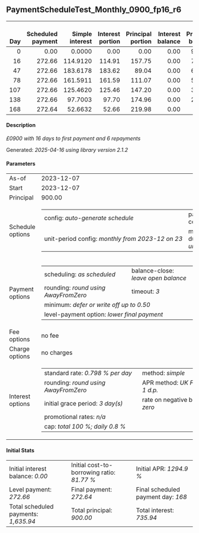 <h2>PaymentScheduleTest_Monthly_0900_fp16_r6</h2>
<table>
    <thead style="vertical-align: bottom;">
        <th style="text-align: right;">Day</th>
        <th style="text-align: right;">Scheduled payment</th>
        <th style="text-align: right;">Simple interest</th>
        <th style="text-align: right;">Interest portion</th>
        <th style="text-align: right;">Principal portion</th>
        <th style="text-align: right;">Interest balance</th>
        <th style="text-align: right;">Principal balance</th>
        <th style="text-align: right;">Total simple interest</th>
        <th style="text-align: right;">Total interest</th>
        <th style="text-align: right;">Total principal</th>
    </thead>
    <tr style="text-align: right;">
        <td class="ci00">0</td>
        <td class="ci01" style="white-space: nowrap;">0.00</td>
        <td class="ci02">0.0000</td>
        <td class="ci03">0.00</td>
        <td class="ci04">0.00</td>
        <td class="ci05">0.00</td>
        <td class="ci06">900.00</td>
        <td class="ci07">0.0000</td>
        <td class="ci08">0.00</td>
        <td class="ci09">0.00</td>
    </tr>
    <tr style="text-align: right;">
        <td class="ci00">16</td>
        <td class="ci01" style="white-space: nowrap;">272.66</td>
        <td class="ci02">114.9120</td>
        <td class="ci03">114.91</td>
        <td class="ci04">157.75</td>
        <td class="ci05">0.00</td>
        <td class="ci06">742.25</td>
        <td class="ci07">114.9120</td>
        <td class="ci08">114.91</td>
        <td class="ci09">157.75</td>
    </tr>
    <tr style="text-align: right;">
        <td class="ci00">47</td>
        <td class="ci01" style="white-space: nowrap;">272.66</td>
        <td class="ci02">183.6178</td>
        <td class="ci03">183.62</td>
        <td class="ci04">89.04</td>
        <td class="ci05">0.00</td>
        <td class="ci06">653.21</td>
        <td class="ci07">298.5298</td>
        <td class="ci08">298.53</td>
        <td class="ci09">246.79</td>
    </tr>
    <tr style="text-align: right;">
        <td class="ci00">78</td>
        <td class="ci01" style="white-space: nowrap;">272.66</td>
        <td class="ci02">161.5911</td>
        <td class="ci03">161.59</td>
        <td class="ci04">111.07</td>
        <td class="ci05">0.00</td>
        <td class="ci06">542.14</td>
        <td class="ci07">460.1209</td>
        <td class="ci08">460.12</td>
        <td class="ci09">357.86</td>
    </tr>
    <tr style="text-align: right;">
        <td class="ci00">107</td>
        <td class="ci01" style="white-space: nowrap;">272.66</td>
        <td class="ci02">125.4620</td>
        <td class="ci03">125.46</td>
        <td class="ci04">147.20</td>
        <td class="ci05">0.00</td>
        <td class="ci06">394.94</td>
        <td class="ci07">585.5829</td>
        <td class="ci08">585.58</td>
        <td class="ci09">505.06</td>
    </tr>
    <tr style="text-align: right;">
        <td class="ci00">138</td>
        <td class="ci01" style="white-space: nowrap;">272.66</td>
        <td class="ci02">97.7003</td>
        <td class="ci03">97.70</td>
        <td class="ci04">174.96</td>
        <td class="ci05">0.00</td>
        <td class="ci06">219.98</td>
        <td class="ci07">683.2832</td>
        <td class="ci08">683.28</td>
        <td class="ci09">680.02</td>
    </tr>
    <tr style="text-align: right;">
        <td class="ci00">168</td>
        <td class="ci01" style="white-space: nowrap;">272.64</td>
        <td class="ci02">52.6632</td>
        <td class="ci03">52.66</td>
        <td class="ci04">219.98</td>
        <td class="ci05">0.00</td>
        <td class="ci06">0.00</td>
        <td class="ci07">735.9464</td>
        <td class="ci08">735.94</td>
        <td class="ci09">900.00</td>
    </tr>
</table>
<h4>Description</h4>
<p><i>£0900 with 16 days to first payment and 6 repayments</i></p>
<p>Generated: <i>2025-04-16 using library version 2.1.2</i></p>
<h4>Parameters</h4>
<table>
    <tr>
        <td>As-of</td>
        <td>2023-12-07</td>
    </tr>
    <tr>
        <td>Start</td>
        <td>2023-12-07</td>
    </tr>
    <tr>
        <td>Principal</td>
        <td>900.00</td>
    </tr>
    <tr>
        <td>Schedule options</td>
        <td>
            <table>
                <tr>
                    <td>config: <i>auto-generate schedule</i></td>
                    <td>payment count: <i>6</i></td>
                </tr>
                <tr>
                    <td style="white-space: nowrap;">unit-period config: <i>monthly from 2023-12 on 23</i></td>
                    <td>max duration: <i>unlimited</i></td>
                </tr>
            </table>
        </td>
    </tr>
    <tr>
        <td>Payment options</td>
        <td>
            <table>
                <tr>
                    <td>scheduling: <i>as scheduled</i></td>
                    <td>balance-close: <i>leave&nbsp;open&nbsp;balance</i></td>
                </tr>
                <tr>
                    <td>rounding: <i>round using AwayFromZero</i></td>
                    <td>timeout: <i>3</i></td>
                </tr>
                <tr>
                    <td colspan='2'>minimum: <i>defer&nbsp;or&nbsp;write&nbsp;off&nbsp;up&nbsp;to&nbsp;0.50</i></td>
                </tr>
                <tr>
                    <td colspan='2'>level-payment option: <i>lower&nbsp;final&nbsp;payment</i></td>
                </tr>
            </table>
        </td>
    </tr>
    <tr>
        <td>Fee options</td>
        <td>no fee
        </td>
    </tr>
    <tr>
        <td>Charge options</td>
        <td>no charges
        </td>
    </tr>
    <tr>
        <td>Interest options</td>
        <td>
            <table>
                <tr>
                    <td>standard rate: <i>0.798 % per day</i></td>
                    <td>method: <i>simple</i></td>
                </tr>
                <tr>
                    <td>rounding: <i>round using AwayFromZero</i></td>
                    <td>APR method: <i>UK FCA to 1 d.p.</i></td>
                </tr>
                <tr>
                    <td>initial grace period: <i>3 day(s)</i></td>
                    <td>rate on negative balance: <i>zero</i></td>
                </tr>
                <tr>
                    <td colspan="2">promotional rates: <i><i>n/a</i></i></td>
                </tr>
                <tr>
                    <td colspan="2">cap: <i>total 100 %; daily 0.8 %</td>
                </tr>
            </table>
        </td>
    </tr>
</table>
<h4>Initial Stats</h4>
<table>
    <tr>
        <td>Initial interest balance: <i>0.00</i></td>
        <td>Initial cost-to-borrowing ratio: <i>81.77 %</i></td>
        <td>Initial APR: <i>1294.9 %</i></td>
    </tr>
    <tr>
        <td>Level payment: <i>272.66</i></td>
        <td>Final payment: <i>272.64</i></td>
        <td>Final scheduled payment day: <i>168</i></td>
    </tr>
    <tr>
        <td>Total scheduled payments: <i>1,635.94</i></td>
        <td>Total principal: <i>900.00</i></td>
        <td>Total interest: <i>735.94</i></td>
    </tr>
</table>
